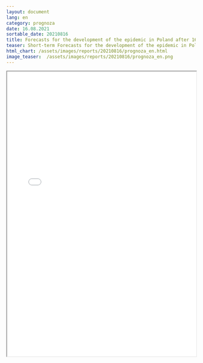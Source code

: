 ```yaml
---
layout: document
lang: en
category: prognoza
date: 16.08.2021
sortable_date: 20210816
title: Forecasts for the development of the epidemic in Poland after 16.08.2021 
teaser: Short-term Forecasts for the development of the epidemic in Poland.
html_chart: /assets/images/reports/20210816/prognoza_en.html
image_teaser:  /assets/images/reports/20210816/prognoza_en.png
---
```


<div style="text-align: center" class="row 80%">
    <span class="image fit">
        <iframe src="{{ page.html_chart }}" alt="" style="width: 100%; height:54em;"></iframe>
    </span>
</div>
